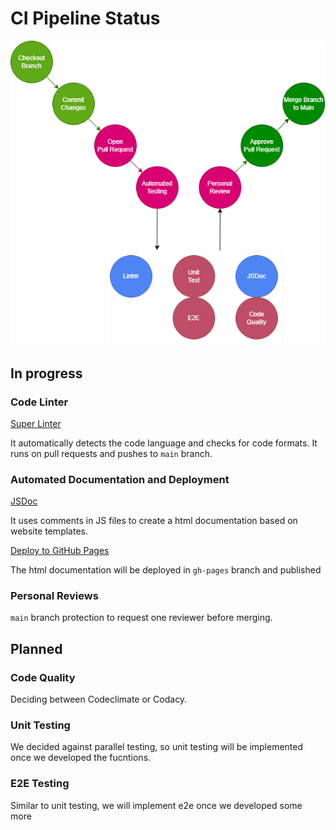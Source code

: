 # CI Pipeline Status
![diagram](phase1.drawio.png)

## In progress
### Code Linter
[Super Linter](https://github.com/marketplace/actions/super-linter)

It automatically detects the code language and checks for code formats.
It runs on pull requests and pushes to `main` branch.

### Automated Documentation and Deployment
[JSDoc](https://github.com/marketplace/actions/jsdoc-action)

It uses comments in JS files to create a html documentation based on website templates. 

[Deploy to GitHub Pages](https://github.com/marketplace/actions/deploy-to-github-pages)

The html documentation will be deployed in `gh-pages` branch and published

### Personal Reviews
`main` branch protection to request one reviewer before merging.

## Planned

### Code Quality
Deciding between Codeclimate or Codacy.

### Unit Testing
We decided against parallel testing, so unit testing will be implemented once we developed the fucntions.

### E2E Testing
Similar to unit testing, we will implement e2e once we developed some more